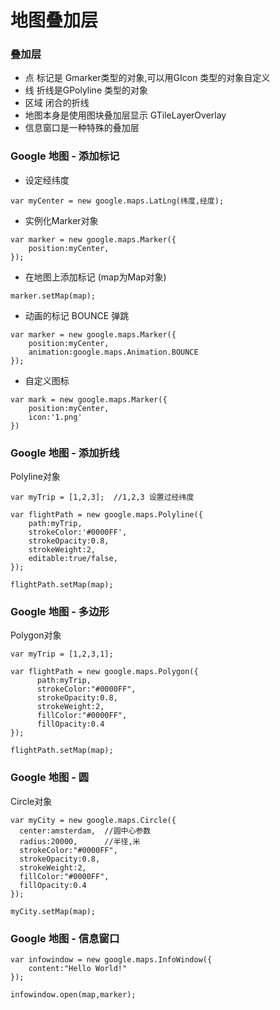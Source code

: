 # 地图叠加层

### 叠加层

* 点   标记是 Gmarker类型的对象,可以用GIcon 类型的对象自定义
* 线   折线是GPolyline 类型的对象
* 区域   闭合的折线
* 地图本身是使用图块叠加层显示  GTileLayerOverlay
* 信息窗口是一种特殊的叠加层

### Google 地图 - 添加标记

* 设定经纬度

```
var myCenter = new google.maps.LatLng(纬度,经度);
```

* 实例化Marker对象

```
var marker = new google.maps.Marker({
    position:myCenter,
});
```

* 在地图上添加标记  \(map为Map对象\)

```
marker.setMap(map);
```

* 动画的标记   BOUNCE 弹跳

```
var marker = new google.maps.Marker({
    position:myCenter,
    animation:google.maps.Animation.BOUNCE
});
```

* 自定义图标

```
var mark = new google.maps.Marker({
    position:myCenter,
    icon:'1.png'
})
```

### Google 地图 - 添加折线

Polyline对象

```
var myTrip = [1,2,3];  //1,2,3 设置过经纬度

var flightPath = new google.maps.Polyline({
    path:myTrip,
    strokeColor:'#0000FF',
    strokeOpacity:0.8,
    strokeWeight:2,
    editable:true/false,
});

flightPath.setMap(map);
```

### Google 地图 - 多边形

Polygon对象

```
var myTrip = [1,2,3,1];

var flightPath = new google.maps.Polygon({
      path:myTrip,
      strokeColor:"#0000FF",
      strokeOpacity:0.8,
      strokeWeight:2,
      fillColor:"#0000FF",
      fillOpacity:0.4
});

flightPath.setMap(map);
```

### Google 地图 - 圆

Circle对象

```
var myCity = new google.maps.Circle({
  center:amsterdam,  //圆中心参数
  radius:20000,      //半径,米
  strokeColor:"#0000FF",
  strokeOpacity:0.8,
  strokeWeight:2,
  fillColor:"#0000FF",
  fillOpacity:0.4
});

myCity.setMap(map);
```

### Google 地图 - 信息窗口

```
var infowindow = new google.maps.InfoWindow({
    content:"Hello World!"
});

infowindow.open(map,marker);
```



